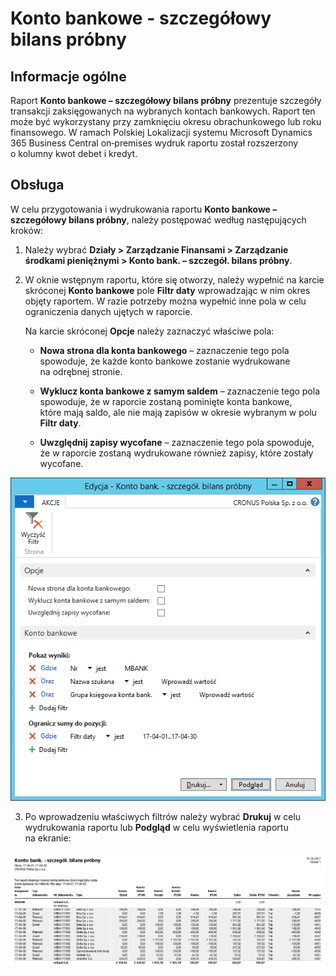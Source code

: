 # Konto bankowe - szczegółowy bilans próbny 

## Informacje ogólne

Raport **Konto bankowe – szczegółowy bilans próbny** prezentuje szczegóły transakcji zaksięgowanych na wybranych kontach bankowych. Raport ten może być wykorzystany przy zamknięciu okresu obrachunkowego lub roku finansowego. W ramach Polskiej Lokalizacji systemu Microsoft Dynamics 365 Business Central on‑premises wydruk raportu został rozszerzony o kolumny kwot debet i kredyt.

## Obsługa

W celu przygotowania i wydrukowania raportu **Konto bankowe –
szczegółowy bilans próbny**, należy postępować według następujących
kroków:

1.  Należy wybrać **Działy \> Zarządzanie Finansami \> Zarządzanie
    środkami pieniężnymi \> Konto bank. – szczegół. bilans próbny**.

2.  W oknie wstępnym raportu, które się otworzy, należy wypełnić
    na karcie skróconej **Konto bankowe** pole **Filtr daty**
    wprowadzając w nim okres objęty raportem. W razie potrzeby można
    wypełnić inne pola w celu ograniczenia danych ujętych w raporcie.

    Na karcie skróconej **Opcje** należy zaznaczyć właściwe pola:

    -   **Nowa strona dla konta bankowego** – zaznaczenie tego pola
        spowoduje, że każde konto bankowe zostanie wydrukowane na odrębnej
        stronie.
    
    -   **Wyklucz konta bankowe z samym saldem** – zaznaczenie tego pola
        spowoduje, że w raporcie zostaną pominięte konta bankowe,
        które mają saldo, ale nie mają zapisów w okresie wybranym w polu
        **Filtr daty**.
    
    -   **Uwzględnij zapisy wycofane** – zaznaczenie tego pola spowoduje,
        że w raporcie zostaną wydrukowane również zapisy, które zostały
        wycofane.

  ![](media/image464.png)

3.  Po wprowadzeniu właściwych filtrów należy wybrać **Drukuj** w celu
    wydrukowania raportu lub **Podgląd** w celu wyświetlenia raportu
    na ekranie:

  ![](media/image465.png)